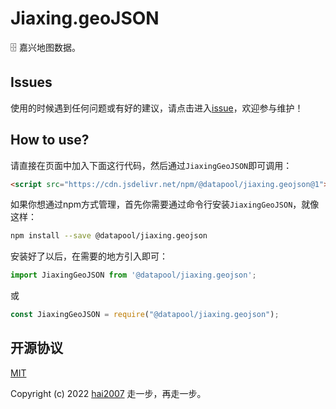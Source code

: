 # Jiaxing.geoJSON
🗄️ 嘉兴地图数据。

## Issues
使用的时候遇到任何问题或有好的建议，请点击进入[issue](https://github.com/hai2007/datapool/issues)，欢迎参与维护！

## How to use?

请直接在页面中加入下面这行代码，然后通过```JiaxingGeoJSON```即可调用：

```html
<script src="https://cdn.jsdelivr.net/npm/@datapool/jiaxing.geojson@1"></script>
```

如果你想通过npm方式管理，首先你需要通过命令行安装``````JiaxingGeoJSON``````，就像这样：

```bash
npm install --save @datapool/jiaxing.geojson
```

安装好了以后，在需要的地方引入即可：

```js
import JiaxingGeoJSON from '@datapool/jiaxing.geojson';
```

或

```js
const JiaxingGeoJSON = require("@datapool/jiaxing.geojson");
```

开源协议
---------------------------------------
[MIT](https://github.com/hai2007/datapool/blob/master/LICENSE)

Copyright (c) 2022 [hai2007](https://hai2007.gitee.io/sweethome/) 走一步，再走一步。
